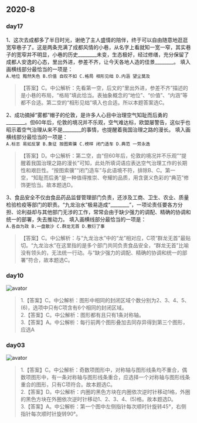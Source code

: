 <!--判断推理-->
## 2020-8
<side-bar :arrObj="['day17','day10','day13']"></side-bar>

### day17

1、这次去成都多了半日时光，谢绝了主人盛情的陪伴，终于可以自由随意地逛逛宽窄巷子了。这是两条充满了成都风情的小巷，从名字上看就知一宽一窄，其实巷子的宽窄并不明显，小巷的历史________未变，生态极好，经过修缮，充分保留了成都人安逸的心态，里出外进，参差不齐，让今天各地人造的佳景________。
填入画横线部分最恰当的一项是：<br>
`A.地位 黯然失色 B.价值 自叹不如 C.格局 相形见绌 D.内涵 望尘莫及`
>【答案】C。中公解析：先看第一空，后文的“里出外进，参差不齐”描述的是小巷的布局，“格局”填此恰当。表抽象概念的“地位”、“价值”、“内涵”等都不合适。第二空的“相形见绌”填入也合适。所以本题答案选C。

2、成功摘掉“雾都”帽子的伦敦，是许多人心目中治理空气知耻而后勇的________。但60年后，伦敦的境况并不乐观，空气难达标，欧盟屡警告，这似乎也昭示着空气治理从来不是________的事情，也提醒着我国治理之路的漫长。
填入画横线部分最恰当的一项是：<br>
`A.标志 易如反掌 B.象征 按图索骥 C.榜样 闭门造车 D.典范 一劳永逸`
>【答案】D。中公解析：第二空，由“但60年后，伦敦的境况并不乐观”“提醒着我国治理之路的漫长”可知，此处所填词语应表达空气治理工作的长期性和艰巨性。“按图索骥”“闭门造车”与此语境不符，排除B、C。第一空，“知耻而后勇”是一种值得推崇、夸耀的品质，用含褒义色彩的“典范”修饰更恰当。故本题选D。

3、食品安全不仅由食品药品监督管理部门负责，还涉及工商、卫生、农业、质量检验检疫等部门的职责。“九龙治水”极易造成“________”，一项论责任要各方分担、论利益却与其他部门无涉的工作，常常会由于缺少强力的调配、精确的协调和统一的部署，失去推动力。
填入画横线部分最恰当的一项是：<br>
`A.各自为政 B.一盘散沙 C.群龙无首 D.敷衍了事`
>【答案】C。中公解析：与“九龙治水”中的“龙”相对应，C项“群龙无首”最贴切。“九龙治水”在这里指的是多个部门共同负责食品安全，“群龙无首”比喻没有领头的，无法统一行动。与“缺少强力的调配、精确的协调和统一的部署”符合，故本题选C。

### day10
![avator](http://www.offcn.com/dl/2020/0810/20200810045524279.jpg)
>1.【答案】C。中公解析：图形中相同的封闭区域个数分别为2、3、4、5、(6)，选项中只有C项含有6个相同的封闭区域。<br>2.【答案】C。中公解析：图形都有且只有1条对称轴。<br>3.【答案】A。中公解析：每行前两个图形叠加去同存异得到第三个图形，应选A

### day03

![avator](http://www.offcn.com/dl/2020/0803/20200803115218280.jpg)

>1.【答案】C。中公解析：奇数项图形中，对称轴与图形线条均不重合，偶数项图形中，有一条对称轴与图形线条重合，应选择一个对称轴与图形线条重合的图形，只有C项符合。故本题选C。<br>2.【答案】D。中公解析：内圈的黑色方块在内圈依次逆时针移动1格，外圈的黑色方块在外圈依次逆时针移动1、2、3、4、(5)格。故本题选D。<br>3.【答案】A。中公解析：第一个图中左侧指针每次顺时针旋转45°，右侧指针每次顺时针旋转90°。